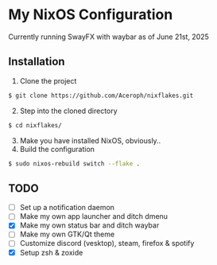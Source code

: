 # My NixOS Configuration
Currently running SwayFX with waybar as of June 21st, 2025

## Installation
1. Clone the project
```sh
$ git clone https://github.com/Aceroph/nixflakes.git
```
2. Step into the cloned directory
```sh
$ cd nixflakes/
```
3. Make you have installed NixOS, obviously..
4. Build the configuration
```sh
$ sudo nixos-rebuild switch --flake .
```

## TODO
- [ ] Set up a notification daemon
- [ ] Make my own app launcher and ditch dmenu
- [x] Make my own status bar and ditch waybar
- [ ] Make my own GTK/Qt theme
- [ ] Customize discord (vesktop), steam, firefox & spotify
- [x] Setup zsh & zoxide
